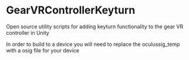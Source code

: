 # GearVRControllerKeyturn
Open source utility scripts for adding keyturn functionality to the gear VR controller in Unity


In order to build to a device you will need to replace the oculussig_temp with a osig file for your device

